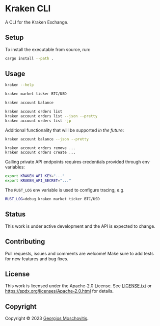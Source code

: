 # Kraken CLI

A CLI for the Kraken Exchange.

## Setup

To install the executable from source, run:

```sh
cargo install --path .
```

## Usage

```sh
kraken --help

kraken market ticker BTC/USD

kraken account balance

kraken account orders list
kraken account orders list --json --pretty
kraken account orders list -jp
```

Additional functionality that will be supported _in the future_:

```sh
kraken account balance --json --pretty

kraken account orders remove ...
kraken account orders create ...
```

Calling private API endpoints requires credentials provided through env
variables:

```sh
export KRAKEN_API_KEY="..."
export KRAKEN_API_SECRET="..."
```

The `RUST_LOG` env variable is used to configure tracing, e.g.

```sh
RUST_LOG=debug kraken market ticker BTC/USD
```

## Status

This work is under active development and the API is expected to change.

## Contributing

Pull requests, issues and comments are welcome! Make sure to add tests for new
features and bug fixes.

## License

This work is licensed under the Apache-2.0 License. See
[LICENSE.txt](LICENSE.txt) or <https://spdx.org/licenses/Apache-2.0.html> for
details.

## Copyright

Copyright © 2023 [Georgios Moschovitis](https://gmosx.ninja).
